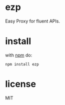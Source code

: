 # ezp

Easy Proxy for fluent APIs.

# install
with [npm](https://npmjs.org) do:

```
npm install ezp
```

# license

MIT
